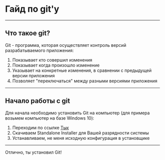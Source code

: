 # Гайд по git'у
---
## Что такое git?
Git - программа, которая осуществляет контроль версий разрабатываемого приложения:</br>
1. Показывает кто совершил изменения 
2. Показывает когда произошло изменение
3. Указывает на конкретные изменения, в сравнении с предыдущей версии приложения
4. Позволяет "переключаться" между разными версиями приложения
---
## Начало работы с git
Для начала необходимо установить Git на компьютер (для примера возьмем компьютер на базе Windows 10):
1. Переходим по ссылке [Тык](https://git-scm.com/download/win)
2. Скачиваем Standalone Installer для Вашей разрядности системы
3. Устанавливаем, не меня исходную конфигурация в установщике
---
Отлично, ты установил Git!